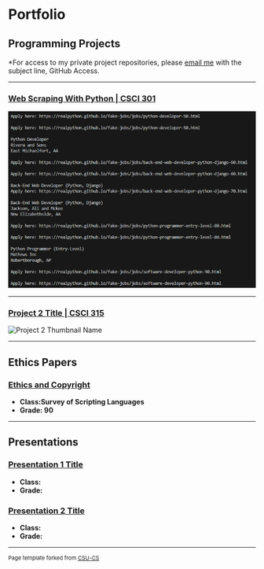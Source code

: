 Portfolio
=========

Programming Projects
--------------------

*For access to my private project repositories, please [email me](mailto:example@csustudent.net?subject=GitHub%20Access) with the subject line, GitHub Access.

---
### [Web Scraping With Python | CSCI 301](project1)

![Project 1 Thumbnail Name](images/WebscrapingResults.png)

---
### [Project 2 Title | CSCI 315](project1)

![Project 2 Thumbnail Name](images/dummy_thumbnail.jpg)

---

Ethics Papers
-------------

### [Ethics and Copyright](/pdf/Ethics_and_Copyright.pdf)

-   **Class:Survey of Scripting Languages**  
-   **Grade: 90**

---

Presentations
-------------

### [Presentation 1 Title](/pdf/sample_presentation.pdf)

- **Class:** 
- **Grade:**


### [Presentation 2 Title](/pdf/sample_presentation.pdf)

- **Class:** 
- **Grade:**

---

<p style="font-size:11px">Page template forked from <a href="https://github.com/csu-cs/csci-portfolio">CSU-CS</a></p>
<!-- Remove above link if you don't want to attributive -->
